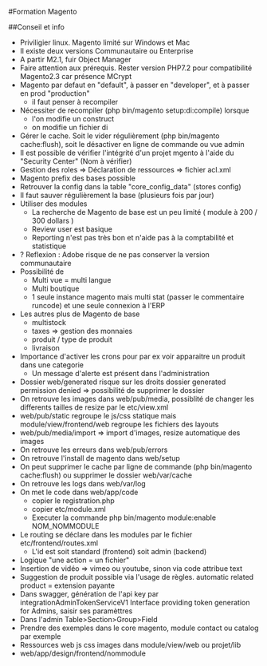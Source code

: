 #Formation Magento

##Conseil et info

- Priviligier linux. Magento limité sur Windows et Mac
- Il existe deux versions Communautaire ou Enterprise
- A partir M2.1, fuir Object Manager
- Faire attention aux prérequis. Rester version PHP7.2 pour compatibilité Magento2.3 car présence MCrypt
- Magento par defaut en "default", à passer en "developer", et à passer en prod "production"
	- il faut penser à recompiler
- Nécessiter de recompiler (php bin/magento setup:di:compile) lorsque
	- l'on modifie un construct
	- on modifie un fichier di
- Gérer le cache. Soit le vider régulièrement (php bin/magento cache:flush), soit le désactiver en ligne de commande ou vue admin
- Il est possible de vérifier l'intégrité d'un projet mgento à l'aide du "Security Center" (Nom à vérifier)
- Gestion des roles => Déclaration de ressources => fichier acl.xml
- Magento prefix des bases possible
- Retrouver la config dans la table "core_config_data" (stores config)
- Il faut sauver régulièrement la base (plusieurs fois par jour)
- Utiliser des modules
	- La recherche de Magento de base est un peu limité ( module à  200 / 300 dollars )
	- Review user est basique 
	- Reporting n'est pas très bon et n'aide pas à la comptabilité et statistique
- ? Reflexion : Adobe risque de ne pas conserver la version communautaire
- Possibilité de 
	- Multi vue = multi langue
	- Multi boutique
	- 1 seule instance magento mais multi stat (passer le commentaire runcode) et une seule connexion à l'ERP
- Les autres plus de Magento de base
	- multistock
	- taxes => gestion des monnaies
	- produit / type de produit
	- livraison
- Importance d'activer les crons pour par ex voir apparaitre un produit dans une categorie
	- Un message d'alerte est présent dans l'administration
- Dossier web/generated risque sur les droits dossier generated permission denied => possibilité de supprimer le dossier
- On retrouve les images dans web/pub/media, possiblité de changer les differents tailles de resize par le etc/view.xml
- web/pub/static regroupe le js/css statique mais module/view/frontend/web regroupe les fichiers des layouts
- web/pub/media/import => import d'images, resize automatique des images
- On retrouve les erreurs dans web/pub/errors
- On retrouve l'install de magento dans web/setup
- On peut supprimer le cache par ligne de commande (php bin/magento cache:flush) ou supprimer le dossier web/var/cache
- On retrouve les logs dans web/var/log
- On met le code dans web/app/code
	- copier le registration.php
	- copier etc/module.xml
	- Executer la commande php bin/magento module:enable NOM_NOMMODULE
- Le routing se déclare dans les modules par le fichier etc/frontend/routes.xml 
	- L'id est soit standard (frontend) soit admin (backend)
- Logique "une action = un fichier"
- Insertion de vidéo => vimeo ou youtube, sinon via code attribue text 
- Suggestion de produit possible via l'usage de règles. automatic related product = extension payante
- Dans swagger, génération de l'api key par integrationAdminTokenServiceV1 Interface providing token generation for Admins, saisir ses paramèttres
- Dans l'admin Table>Section>Group>Field
- Prendre des exemples dans le core magento, module contact ou catalog par exemple
- Ressources web js css images dans module/view/web ou projet/lib
- web/app/design/frontend/nommodule